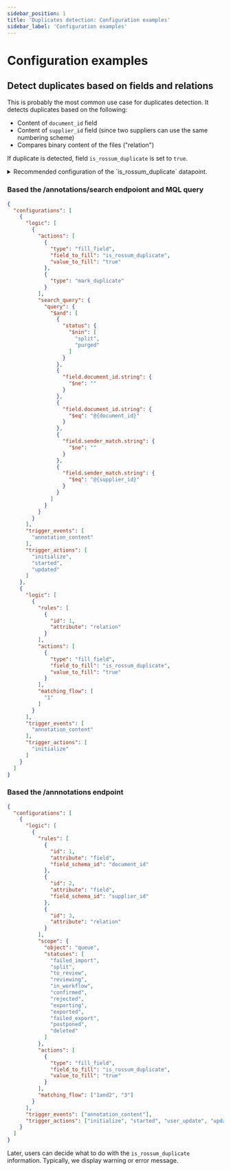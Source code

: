 ```yaml
---
sidebar_position: 1
title: 'Duplicates detection: Configuration examples'
sidebar_label: 'Configuration examples'
---
```


# Configuration examples

## Detect duplicates based on fields and relations

This is probably the most common use case for duplicates detection. It detects duplicates based on the following:

- Content of `document_id` field
- Content of `supplier_id` field (since two suppliers can use the same numbering scheme)
- Compares binary content of the files ("relation")

If duplicate is detected, field `is_rossum_duplicate` is set to `true`.

<details>
  <summary>Recommended configuration of the `is_rossum_duplicate` datapoint.</summary>

```json
{
  "rir_field_names": [],
  "constraints": {
    "required": true
  },
  "score_threshold": 0.0,
  "default_value": "false",
  "category": "datapoint",
  "id": "is_rossum_duplicate",
  "label": "is_rossum_duplicate",
  "hidden": true,
  "disable_prediction": true,
  "type": "enum",
  "can_export": false,
  "ui_configuration": {
    "type": "data",
    "edit": "disabled"
  },
  "options": [
    {
      "value": "true",
      "label": "true"
    },
    {
      "value": "false",
      "label": "false"
    }
  ]
}
```

</details>

### Based the /annotations/search endpoiont and MQL query
```json
{
  "configurations": [
    {
      "logic": [
        {
          "actions": [
            {
              "type": "fill_field",
              "field_to_fill": "is_rossum_duplicate",
              "value_to_fill": "true"
            },
            {
              "type": "mark_duplicate"
            }
          ],
          "search_query": {
            "query": {
              "$and": [
                {
                  "status": {
                    "$nin": [
                      "split",
                      "purged"
                    ]
                  }
                },
                {
                  "field.document_id.string": {
                    "$ne": ""
                  }
                },
                {
                  "field.document_id.string": {
                    "$eq": "@{document_id}"
                  }
                },
                {
                  "field.sender_match.string": {
                    "$ne": ""
                  }
                },
                {
                  "field.sender_match.string": {
                    "$eq": "@{supplier_id}"
                  }
                }
              ]
            }
          }
        }
      ],
      "trigger_events": [
        "annotation_content"
      ],
      "trigger_actions": [
        "initialize",
        "started",
        "updated"
      ]
    },
    {
      "logic": [
        {
          "rules": [
            {
              "id": 1,
              "attribute": "relation"
            }
          ],
          "actions": [
            {
              "type": "fill_field",
              "field_to_fill": "is_rossum_duplicate",
              "value_to_fill": "true"
            }
          ],
          "matching_flow": [
            "1"
          ]
        }
      ],
      "trigger_events": [
        "annotation_content"
      ],
      "trigger_actions": [
        "initialize"
      ]
    }
  ]
}
```

### Based the /annnotations endpoint
```json
{
  "configurations": [
    {
      "logic": [
        {
          "rules": [
            {
              "id": 1,
              "attribute": "field",
              "field_schema_id": "document_id"
            },
            {
              "id": 2,
              "attribute": "field",
              "field_schema_id": "supplier_id"
            },
            {
              "id": 3,
              "attribute": "relation"
            }
          ],
          "scope": {
            "object": "queue",
            "statuses": [
              "failed_import",
              "split",
              "to_review",
              "reviewing",
              "in_workflow",
              "confirmed",
              "rejected",
              "exporting",
              "exported",
              "failed_export",
              "postponed",
              "deleted"
            ]
          },
          "actions": [
            {
              "type": "fill_field",
              "field_to_fill": "is_rossum_duplicate",
              "value_to_fill": "true"
            }
          ],
          "matching_flow": ["1and2", "3"]
        }
      ],
      "trigger_events": ["annotation_content"],
      "trigger_actions": ["initialize", "started", "user_update", "updated"]
    }
  ]
}
```

Later, users can decide what to do with the `is_rossum_duplicate` information. Typically, we display warning or error message.
